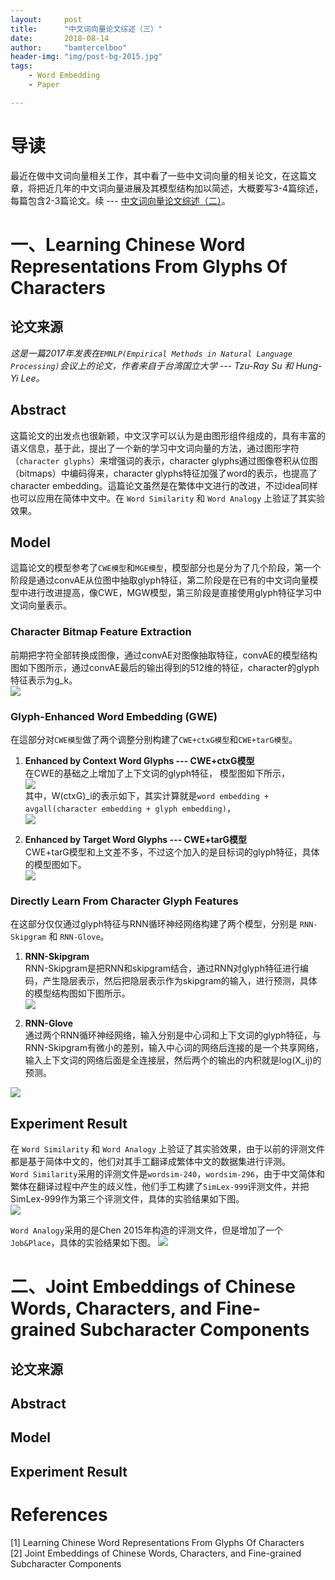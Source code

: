 ```yaml
---
layout:     post
title:      "中文词向量论文综述（三）"
date:       2018-08-14
author:     "bamtercelboo"
header-img: "img/post-bg-2015.jpg"
tags:
    - Word Embedding
    - Paper

---
```



#  导读  #
最近在做中文词向量相关工作，其中看了一些中文词向量的相关论文，在这篇文章，将把近几年的中文词向量进展及其模型结构加以简述，大概要写3-4篇综述，每篇包含2-3篇论文。续 --- [中文词向量论文综述（二）](https://bamtercelboo.github.io/2018/08/12/chinese_embedding_paper_senond/)。  


# 一、Learning Chinese Word Representations From Glyphs Of Characters #

## 论文来源 ##
*这是一篇2017年发表在`EMNLP(Empirical Methods in Natural Language Processing)`会议上的论文，作者来自于台湾国立大学 --- Tzu-Ray Su 和 Hung-Yi Lee。*


## Abstract ##
这篇论文的出发点也很新颖，中文汉字可以认为是由图形组件组成的，具有丰富的语义信息，基于此，提出了一个新的学习中文词向量的方法，通过图形字符（`character glyphs`）来增强词的表示，character glyphs通过图像卷积从位图（bitmaps）中编码得来，character glyphs特征加强了word的表示，也提高了character embedding。這篇论文虽然是在繁体中文进行的改进，不过idea同样也可以应用在简体中文中。在 `Word Similarity` 和 `Word Analogy` 上验证了其实验效果。  


## Model ##
這篇论文的模型参考了`CWE模型`和`MGE模型`，模型部分也是分为了几个阶段，第一个阶段是通过convAE从位图中抽取glyph特征，第二阶段是在已有的中文词向量模型中进行改进提高，像CWE，MGW模型，第三阶段是直接使用glyph特征学习中文词向量表示。  

### Character Bitmap Feature Extraction ###
前期把字符全部转换成图像，通过convAE对图像抽取特征，convAE的模型结构图如下图所示，通过convAE最后的输出得到的512维的特征，character的glyph特征表示为g_k。    
![](https://i.imgur.com/QjDyXxJ.jpg)


### Glyph-Enhanced Word Embedding (GWE) ###
在這部分对`CWE模型`做了两个调整分别构建了`CWE+ctxG模型`和`CWE+tarG模型`。  
1. **Enhanced by Context Word Glyphs --- CWE+ctxG模型**   
在CWE的基础之上增加了上下文词的glyph特征， 模型图如下所示，  
![](https://i.imgur.com/SeAGnKc.jpg)  
其中，W(ctxG)_i的表示如下，其实计算就是`word embedding + avgall(character embedding + glyph embedding)`，    
![](https://i.imgur.com/Wl0pX28.jpg)


2. **Enhanced by Target Word Glyphs --- CWE+tarG模型**  
CWE+tarG模型和上文差不多，不过这个加入的是目标词的glyph特征，具体的模型图如下。  
![](https://i.imgur.com/AtWHXBW.jpg)  



### Directly Learn From Character Glyph Features ###
在这部分仅仅通过glyph特征与RNN循环神经网络构建了两个模型，分别是 `RNN-Skipgram` 和 `RNN-Glove`。    
1. **RNN-Skipgram**  
RNN-Skipgram是把RNN和skipgram结合，通过RNN对glyph特征进行编码，产生隐层表示，然后把隐层表示作为skipgram的输入，进行预测，具体的模型结构图如下图所示。  
![](https://i.imgur.com/785Vs3o.jpg)  


2. **RNN-Glove**  
通过两个RNN循环神经网络，输入分别是中心词和上下文词的glyph特征，与RNN-Skipgram有微小的差别，输入中心词的网络后连接的是一个共享网络，输入上下文词的网络后面是全连接层，然后两个的输出的内积就是log(X_ij)的预测。

![](https://i.imgur.com/k5qn20q.jpg)



## Experiment Result ##
在 `Word Similarity` 和 `Word Analogy` 上验证了其实验效果，由于以前的评测文件都是基于简体中文的，他们对其手工翻译成繁体中文的数据集进行评测。  
`Word Similarity`采用的评测文件是`wordsim-240`，`wordsim-296`，由于中文简体和繁体在翻译过程中产生的歧义性，他们手工构建了`SimLex-999`评测文件，并把SimLex-999作为第三个评测文件，具体的实验结果如下图。  
![](https://i.imgur.com/2ityDAu.jpg)  

`Word Analogy`采用的是Chen 2015年构造的评测文件，但是增加了一个`Job&Place`，具体的实验结果如下图。
![](https://i.imgur.com/OQvoyUg.jpg)  


# 二、Joint Embeddings of Chinese Words, Characters, and Fine-grained Subcharacter Components #

## 论文来源 ##



## Abstract ##


## Model ##


## Experiment Result ##






# References  #
[1] Learning Chinese Word Representations From Glyphs Of Characters  
[2] Joint Embeddings of Chinese Words, Characters, and Fine-grained Subcharacter Components      



  
 








